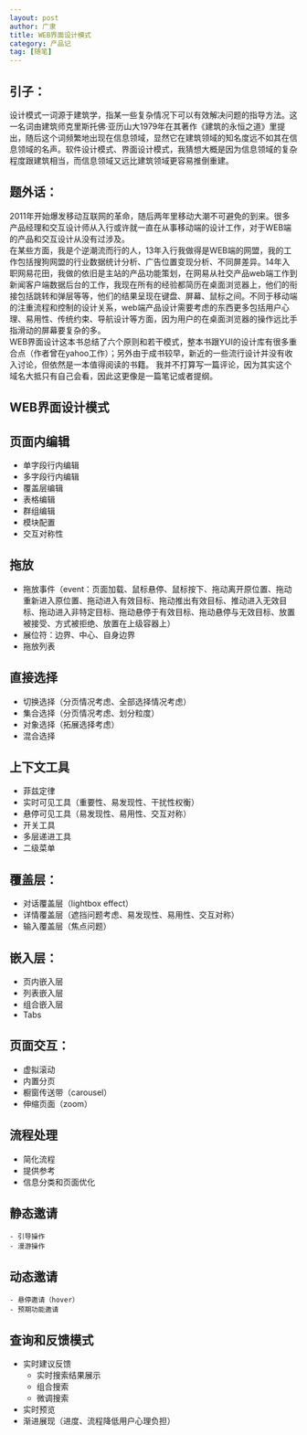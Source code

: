 ```yaml
---
layout: post
author: 广隶
title: WEB界面设计模式
category: 产品记
tag: [随笔]
---
```


## 引子：
设计模式一词源于建筑学，指某一些复杂情况下可以有效解决问题的指导方法。这一名词由建筑师克里斯托佛·亚历山大1979年在其著作《建筑的永恒之道》里提出，随后这个词频繁地出现在信息领域，显然它在建筑领域的知名度远不如其在信息领域的名声。软件设计模式、界面设计模式，我猜想大概是因为信息领域的复杂程度跟建筑相当，而信息领域又远比建筑领域更容易推倒重建。

## 题外话：
2011年开始爆发移动互联网的革命，随后两年里移动大潮不可避免的到来。很多产品经理和交互设计师从入行或许就一直在从事移动端的设计工作，对于WEB端的产品和交互设计从没有过涉及。  
在某些方面，我是个逆潮流而行的人，13年入行我做得是WEB端的网盟，我的工作包括搜狗网盟的行业数据统计分析、广告位置变现分析、不同屏差异。14年入职网易花田，我做的依旧是主站的产品功能策划，在网易从社交产品web端工作到新闻客户端数据后台的工作，我现在所有的经验都简历在桌面浏览器上，他们的衔接包括跳转和弹层等等，他们的结果呈现在键盘、屏幕、鼠标之间。不同于移动端的注重流程和控制的设计关系，web端产品设计需要考虑的东西更多包括用户心理、易用性、传统约束、导航设计等方面，因为用户的在桌面浏览器的操作远比手指滑动的屏幕要复杂的多。  
WEB界面设计这本书总结了六个原则和若干模式，整本书跟YUI的设计库有很多重合点（作者曾在yahoo工作）；另外由于成书较早，新近的一些流行设计并没有收入讨论，但依然是一本值得阅读的书籍。
我并不打算写一篇评论，因为其实这个域名大抵只有自己会看，因此这更像是一篇笔记或者提纲。

## WEB界面设计模式

## 页面内编辑  
 - 单字段行内编辑
 - 多字段行内编辑
 - 覆盖层编辑
 - 表格编辑
 - 群组编辑
 - 模块配置
 - 交互对称性

## 拖放
 - 拖放事件（event：页面加载、鼠标悬停、鼠标按下、拖动离开原位置、拖动重新进入原位置、拖动进入有效目标、拖动推出有效目标、推动进入无效目标、拖动进入非特定目标、拖动悬停于有效目标、拖动悬停与无效目标、放置被接受、方式被拒绝、放置在上级容器上）
 - 展位符：边界、中心、自身边界
 - 拖放列表 

## 直接选择
 - 切换选择（分页情况考虑、全部选择情况考虑）
 - 集合选择（分页情况考虑、划分粒度）
 - 对象选择（拓展选择考虑）
 - 混合选择

## 上下文工具
 - 菲兹定律
 - 实时可见工具（重要性、易发现性、干扰性权衡）
 - 悬停可见工具（易发现性、易用性、交互对称）
 - 开关工具
 - 多层递进工具
 - 二级菜单

## 覆盖层：
 - 对话覆盖层（lightbox effect）
 - 详情覆盖层（遮挡问题考虑、易发现性、易用性、交互对称）
 - 输入覆盖层（焦点问题） 

## 嵌入层：
 - 页内嵌入层
 - 列表嵌入层
 - 组合嵌入层
 - Tabs

## 页面交互：
 - 虚拟滚动
 - 内置分页
 - 橱窗传送带（carousel）
 - 伸缩页面（zoom）

## 流程处理
 - 简化流程
 - 提供参考
 - 信息分类和页面优化

## 静态邀请
	- 引导操作
	- 漫游操作

## 动态邀请
	- 悬停邀请（hover）
	- 预期功能邀请

## 查询和反馈模式
  - 实时建议反馈
	- 实时搜索结果展示
	- 组合搜索
	- 微调搜索
  - 实时预览
  - 渐进展现（进度、流程降低用户心理负担）
